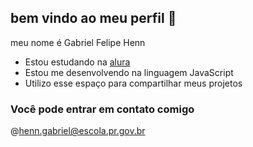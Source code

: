 ## bem vindo ao meu perfil 🥥

meu nome é Gabriel Felipe Henn

- Estou estudando na [alura](https//www.alura.com.br)
- Estou me desenvolvendo na linguagem JavaScript 
- Utilizo esse espaço para  compartilhar meus projetos

### Você pode entrar em contato comigo

@henn.gabriel@escola.pr.gov.br
